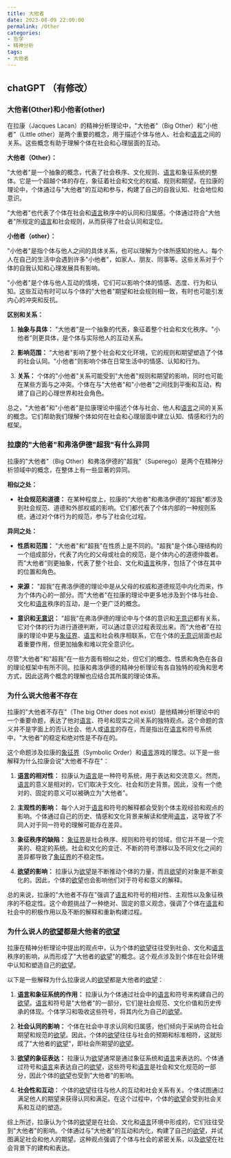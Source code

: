 ```yaml
---
title: 大他者
date: 2023-08-09 22:00:00
permalink: /Other
categories:
- 哲学
- 精神分析
tags:
- 大他者
---
```


## chatGPT （有修改）
### 大他者(Other)和小他者(other)
在拉康（Jacques Lacan）的精神分析理论中，"大他者"（Big Other）和"小他者"（Little other）是两个重要的概念，用于描述个体与他人、社会和[语言](/language)之间的关系。这些概念有助于理解个体在社会和心理层面的互动。

**大他者（Other）：**

"大他者"是一个抽象的概念，代表了社会秩序、文化规则、[语言](/language)和象征系统的整体。它是一个超越个体的存在，象征着社会和文化的权威、规则和期望。在拉康的理论中，个体通过与"大他者"的互动和参与，构建了自己的自我认知、社会地位和意识。

"大他者"也代表了个体在社会和[语言](/language)秩序中的认同和归属感。个体通过符合"大他者"所规定的[语言](/language)和社会规则，从而获得了社会认同和定位。

**小他者（other）：**

"小他者"是指个体与他人之间的具体关系，也可以理解为个体所感知的他人。每个人在自己的生活中会遇到许多"小他者"，如家人、朋友、同事等。这些关系对于个体的自我认知和心理发展具有影响。

"小他者"是个体与他人互动的情境，它们可以影响个体的情感、态度、行为和认知。这些互动有时可以与个体的"大他者"期望和社会规则相一致，有时也可能引发内心的冲突和反抗。

**区别和关系：**

1. **抽象与具体：** "大他者"是一个抽象的代表，象征着整个社会和文化秩序。"小他者"则更具体，是个体与实际他人的互动关系。

2. **影响范围：** "大他者"影响了整个社会和文化环境，它的规则和期望塑造了个体的社会认同。"小他者"则影响个体在日常生活中的情感、认知和行为。

3. **关系：** 个体的"小他者"关系可能受到"大他者"规则和期望的影响，同时也可能在某些方面与之冲突。个体在与"大他者"和"小他者"之间找到平衡和互动，构建了自己的心理世界和社会角色。

总之，"大他者"和"小他者"是拉康理论中描述个体与社会、他人和[语言](/language)之间的关系的概念。它们帮助我们理解个体如何在社会和心理层面中建立认知、情感和行为的框架。

### 拉康的"大他者"和弗洛伊德"超我"有什么异同

拉康的"大他者"（Big Other）和弗洛伊德的"超我"（Superego）是两个在精神分析领域中的概念，在整体上有一些显著的异同。

**相似之处：**
- **社会规范和道德：** 在某种程度上，拉康的"大他者"和弗洛伊德的"超我"都涉及到社会规范、道德和外部权威的影响。它们都代表了个体内部的一种规则系统，通过对个体行为的规范，参与了社会化过程。

**异同之处：**
- **性质和范围：** "大他者"和"超我"在性质上是不同的。"超我"是个体心理结构的一个组成部分，代表了内化的父母或社会的规范，是个体内心的道德仲裁者。而"大他者"则更抽象，代表了整个社会、文化和[语言](/language)秩序，包括了个体在其中的位置和角色。

- **来源：** "超我"在弗洛伊德的理论中是从父母的权威和道德规范中内化而来，作为个体内心的一部分。而"大他者"在拉康的理论中更多地涉及到个体与社会、文化和[语言](/language)秩序的互动，是一个更广泛的概念。

- **意识和[无意识](/unconscious)：** "超我"在弗洛伊德的理论中与个体的意识和[无意识](/unconscious)都有关系，它对个体的行为进行道德判断，可以通过意识过程表现出来。而"大他者"在拉康的理论中更与[象征界](/symbolic)、[语言](/language)和社会秩序相联系，它在个体的[无意识](/unconscious)层面也起着重要作用，但更加抽象和难以完全意识化。

尽管"大他者"和"超我"在一些方面有相似之处，但它们的概念、性质和角色在各自的理论框架中有所不同。拉康和弗洛伊德的精神分析理论有各自独特的视角和思考方式，因此这两个概念的理解也应结合其所属的理论体系。

### 为什么说大他者不存在

拉康的"大他者不存在"（The big Other does not exist）是他精神分析理论中的一个重要命题，表达了他对[语言](/language)、符号和现实之间关系的独特观点。这个命题的含义并不是字面上的否认社会、他人或[语言](/language)的存在，而是指出在[语言](/language)和符号系统中，"大他者"的稳定和绝对性是不存在的。

这个命题涉及拉康的[象征界](/symbolic)（Symbolic Order）和[语言](/language)游戏的理念。以下是一些解释为什么拉康会说"大他者不存在"：

1. **[语言](/language)的相对性：** 拉康认为[语言](/language)是一种符号系统，用于表达和交流意义。然而，[语言](/language)的意义是相对的，它们取决于文化、社会和历史背景。因此，没有一个绝对的、固定的意义可以被确立为"大他者"。

2. **主观性的影响：** 每个人对于[语言](/language)和符号的解释都会受到个体主观经验和观点的影响。个体通过自己的历史、情感和文化背景来解读和使用[语言](/language)，这导致了不同人对于同一符号的理解可能存在差异。

3. **象征秩序的缺陷：** [象征界](/symbolic)是社会秩序、规则和符号的领域，但它并不是一个完美的、稳定的系统。社会和文化的变迁、不断的符号漂移以及不同文化之间的差异都导致了[象征界](/symbolic)的不稳定性。

4. **[欲望](/desire)的影响：** 拉康认为[欲望](/desire)是不断推动个体的力量，而且[欲望](/desire)的对象是不断变化的。因此，个体的[欲望](/desire)也会影响他们对于符号和意义的解释。

总的来说，拉康的"大他者不存在"强调了[语言](/language)和符号的相对性、主观性以及象征秩序的不稳定性。这个命题挑战了一种绝对、固定的意义观念，强调了个体在[语言](/language)和社会中的积极作用以及不断的解释和重新构建过程。

### 为什么说人的[欲望](/desire)都是大他者的[欲望](/desire)

拉康在精神分析理论中提出的观点中，认为个体的[欲望](/desire)往往受到社会、文化和[语言](/language)秩序的影响，从而形成了"大他者的[欲望](/desire)"的概念。这个观点涉及到个体在社会环境中认知和塑造自己的[欲望](/desire)。

以下是一些解释为什么拉康说人的[欲望](/desire)都是大他者的[欲望](/desire)：

1. **[语言](/language)和象征系统的作用：** 拉康认为个体通过社会中的[语言](/language)和符号来构建自己的[欲望](/desire)。[语言](/language)和符号是"大他者"的一部分，它们是社会规范、文化价值和历史传承的体现。个体学习和吸收这些符号，将其内化为自己的[欲望](/desire)。

2. **社会认同的影响：** 个体在社会中寻求认同和归属感，他们倾向于采纳符合社会期望和规范的[欲望](/desire)。因此，个体的[欲望](/desire)往往与社会的预期和标准相符，这就形成了"大他者的[欲望](/desire)"，即社会所期望的[欲望](/desire)。

3. **[欲望](/desire)的象征表达：** 拉康认为[欲望](/desire)通常是通过象征系统和[语言](/language)来表达的。个体通过符号和[语言](/language)来表达自己的[欲望](/desire)，这些符号和[语言](/language)是社会和文化规范的一部分，因此个体的[欲望](/desire)也受到"大他者"的影响。

4. **社会性和互动：** 个体的[欲望](/desire)往往与他人的互动和社会关系有关。个体试图通过满足他人的期望来获得认同和满足。在这个过程中，个体的[欲望](/desire)会受到社会关系和互动的塑造。

综上所述，拉康认为个体的[欲望](/desire)是在社会、文化和[语言](/language)环境中形成的，它们往往受到"大他者"的影响。个体通过与"大他者"的互动和内化，构建了自己的[欲望](/desire)，并试图满足社会和他人的期望。这种观点强调了个体与社会的紧密关系，以及[欲望](/desire)在社会背景下的建构和表达。
